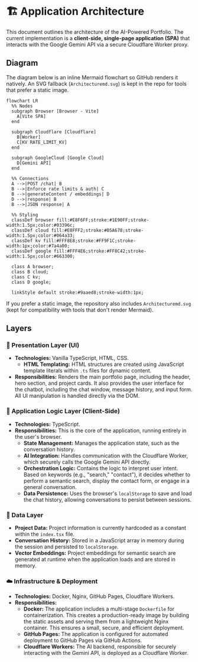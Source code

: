 # 🏗️ Application Architecture

This document outlines the architecture of the AI-Powered Portfolio. The current implementation is a **client-side, single-page application (SPA)** that interacts with the Google Gemini API via a secure Cloudflare Worker proxy.

## Diagram

The diagram below is an inline Mermaid flowchart so GitHub renders it natively. An SVG fallback (`Architecturemd.svg`) is kept in the repo for tools that prefer a static image.

```mermaid
flowchart LR
  %% Nodes
  subgraph Browser [Browser - Vite]
    A[Vite SPA]
  end

  subgraph Cloudflare [Cloudflare]
    B[Worker]
    C[KV RATE_LIMIT_KV]
  end

  subgraph GoogleCloud [Google Cloud]
    D[Gemini API]
  end

  %% Connections
  A -->|POST /chat| B
  B -->|Enforce rate limits & auth| C
  B -->|generateContent / embeddings| D
  D -->|response| B
  B -->|JSON response| A

  %% Styling
  classDef browser fill:#E8F6FF;stroke:#1E90FF;stroke-width:1.5px;color:#03396c;
  classDef cloud fill:#E8FFF2;stroke:#05A678;stroke-width:1.5px;color:#064a33;
  classDef kv fill:#FFF8E8;stroke:#FF9F1C;stroke-width:1px;color:#7a4a00;
  classDef google fill:#FFF4E6;stroke:#FF8C42;stroke-width:1.5px;color:#663300;

  class A browser;
  class B cloud;
  class C kv;
  class D google;

  linkStyle default stroke:#9aaed8;stroke-width:1px;
```

If you prefer a static image, the repository also includes `Architecturemd.svg` (kept for compatibility with tools that don't render Mermaid).


## Layers

### 🎨 Presentation Layer (UI)

- **Technologies:** Vanilla TypeScript, HTML, CSS.
    - **HTML Templating:** HTML structures are created using JavaScript template literals within `.ts` files for dynamic content.
- **Responsibilities:** Renders the main portfolio page, including the header, hero section, and project cards. It also provides the user interface for the chatbot, including the chat window, message history, and input form. All UI manipulation is handled directly via the DOM.

### 🧠 Application Logic Layer (Client-Side)

- **Technologies:** TypeScript.
- **Responsibilities:** This is the core of the application, running entirely in the user's browser.
    - **State Management:** Manages the application state, such as the conversation history.
    - **AI Integration:** Handles communication with the Cloudflare Worker, which securely calls the Google Gemini API directly.
    - **Orchestration Logic:** Contains the logic to interpret user intent. Based on keywords (e.g., "search," "contact"), it decides whether to perform a semantic search, display the contact form, or engage in a general conversation.
    - **Data Persistence:** Uses the browser's `localStorage` to save and load the chat history, allowing conversations to persist between sessions.

### 💾 Data Layer

- **Project Data:** Project information is currently hardcoded as a constant within the `index.tsx` file.
- **Conversation History:** Stored in a JavaScript array in memory during the session and persisted to `localStorage`.
- **Vector Embeddings:** Project embeddings for semantic search are generated at runtime when the application loads and are stored in memory.

### ☁️ Infrastructure & Deployment

- **Technologies:** Docker, Nginx, GitHub Pages, Cloudflare Workers.
- **Responsibilities:**
    - **Docker:** The application includes a multi-stage `Dockerfile` for containerization. This creates a production-ready image by building the static assets and serving them from a lightweight Nginx container. This ensures a small, secure, and efficient deployment.
    - **GitHub Pages:** The application is configured for automated deployment to GitHub Pages via GitHub Actions.
    - **Cloudflare Workers:** The AI backend, responsible for securely interacting with the Gemini API, is deployed as a Cloudflare Worker.


